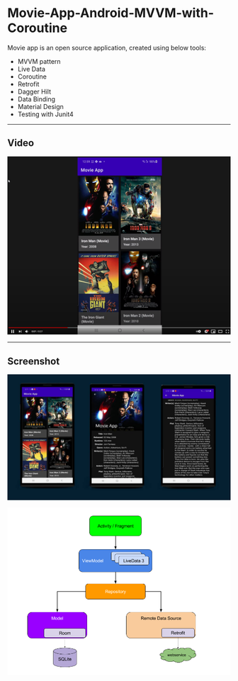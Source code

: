 # Movie-App-Android-MVVM-with-Coroutine

Movie app is an open source application, created using below tools: 

- MVVM pattern 
- Live Data 
- Coroutine
- Retrofit 
- Dagger Hilt
- Data Binding
- Material Design 
- Testing with Junit4

--------------

## Video

[![Everything Is AWESOME](https://github.com/panchalamitr/Movie-App/blob/main/screenshot/Youtube.png)](https://www.youtube.com/watch?v=AGFnNzBYWTY "Everything Is AWESOME")


--------------
## Screenshot

![](https://github.com/panchalamitr/Movie-App/blob/main/screenshot/Banner.jpg)

![](https://github.com/panchalamitr/Movie-App/blob/main/screenshot/MVVMPattern.png)

